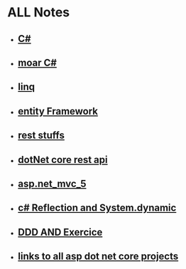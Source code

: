 # ALL Notes

+ ## [C#](cSharp_stuffs.md)
+ ## [moar C#](other_cSharp_stuffs.md)
+ ## [linq](linq.md)
+ ## [entity Framework](entity_Framework.md)
+ ## [rest stuffs](rest_stuffs.md)
+ ## [dotNet core rest api](dotNet_core_rest_api.md)
+ ## [asp.net_mvc_5](asp.net_mvc_5.md)
+ ## [c# Reflection and System.dynamic](other_cSharp_stuffs.md)
+ ## [DDD AND Exercice](DDD_N_Projet.md)
+ ## [links to all asp dot net core projects](projects_links.md)